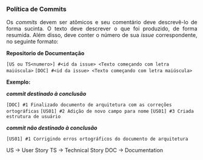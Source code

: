 ### Política de Commits

<p align = "justify">Os <i>commits</i> devem ser atômicos e seu comentário deve descrevê-lo de forma sucinta. O texto deve descrever o que foi produzido, de forma resumida. Além disso, deve conter o número de sua <i>issue</i> correspondente, no seguinte formato:
  
**Repositorio de Documentação**
  
```[US ou TS<numero>] #<id da issue> <Texto começando com letra maiúscula>```
```[DOC] #<id da issue> <Texto começando com letra maiúscula>```

**Exemplo:**

***<i>commit</i> destinado à conclusão***

```[DOC] #1 Finalizado documento de arquitetura com as correções ortográficas```
```[US01] #2 Adição de novo campo para nome```
```[US01] #3 Criada estrutura de usuário```

***<i>commit</i> não destinado à conclusão***
  
```[US01] #1 Corrigindo erros ortográficos do documento de arquitetura```

US -> User Story
TS -> Technical Story
DOC -> Documentation